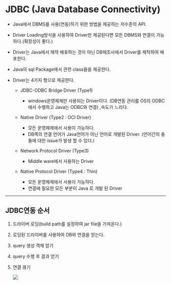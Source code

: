 # JDBC (Java Database Connectivity)

* Java에서 DBMS를 사용(연동)하기 위한 방법을 제공하는 저수준의 API.

* Driver Loading방식을 사용하여 Driver만 제공된다면 모든 DBMS와 연결이 가능하다.(확장성이 좋다.)
* Driver는 Java에서 제작 배포하는 것이 아닌 DB제조사에서 Driver를 제작하여 배포한다.

* Java의 sql Package에서 관련 class들을 제공한다.

* Driver는 4가지 형으로 제공한다.

  * JDBC-ODBC Bridge Driver (Type1)
    *  windows운영체제만 사용되는 Driver이다. (DB연동 관리를 OS의 ODBC에서 수행하고 Java는 ODBC와 연결) ,속도가 느리다.

  

  * Native Driver (Type2 : OCI Driver)
    * 모든 운영체제에서 사용이 가능하다.
    * DB쪽의 연결 언어가 Java언어가 아닌 언어로 개발된 Driver. (언어간의 충돌에 대한 issue가 발생 할 수 있다.)

  

  * Network Protocol Driver (Type3)
    * Middle ware에서 사용하는 Driver

  

  * Native Protocol Driver  (Type4 : Thin)
    * 모든 운영체제에서 사용이 가능하다.
    * 연결에 필요한 모든 부분이 Java 로 개발 된 Driver

---

## JDBC연동 순서

1. 드라이버 로딩(build path를 설정하여 jar file을 가져온다.)

2. 로딩된 드라이버를 사용하여 DB와 연결을 얻는다.

3. query 생성 객체 얻기

4. query 수행 후 결과 얻기

5. 연결 끊기

   <img src = https://user-images.githubusercontent.com/74294325/103075729-8d0faa80-460f-11eb-9a5c-a96e2d6f9f1e.PNG>